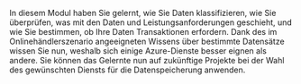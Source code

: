 In diesem Modul haben Sie gelernt, wie Sie Daten klassifizieren, wie Sie überprüfen, was mit den Daten und Leistungsanforderungen geschieht, und wie Sie bestimmen, ob Ihre Daten Transaktionen erfordern. Dank des im Onlinehändlerszenario angeeigneten Wissens über bestimmte Datensätze wissen Sie nun, weshalb sich einige Azure-Dienste besser eignen als andere. Sie können das Gelernte nun auf zukünftige Projekte bei der Wahl des gewünschten Diensts für die Datenspeicherung anwenden.

